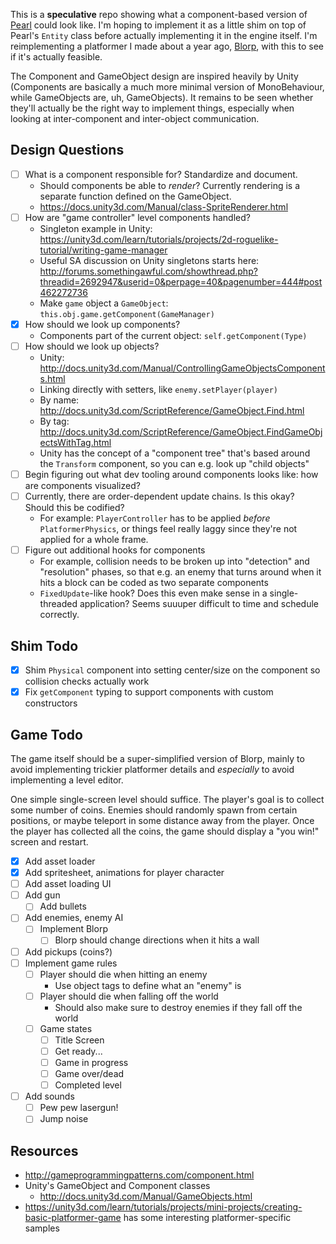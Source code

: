 This is a **speculative** repo showing what a component-based version of [Pearl](https://github.com/thomasboyt/pearl) could look like. I'm hoping to implement it as a little shim on top of Pearl's `Entity` class before actually implementing it in the engine itself. I'm reimplementing a platformer I made about a year ago, [Blorp](https://github.com/thomasboyt/blorp), with this to see if it's actually feasible.

The Component and GameObject design are inspired heavily by Unity (Components are basically a much more minimal version of MonoBehaviour, while GameObjects are, uh, GameObjects). It remains to be seen whether they'll actually be the right way to implement things, especially when looking at inter-component and inter-object communication.

## Design Questions

* [ ] What is a component responsible for? Standardize and document.
  * Should components be able to *render*? Currently rendering is a separate function defined on the GameObject.
  * https://docs.unity3d.com/Manual/class-SpriteRenderer.html
* [ ] How are "game controller" level components handled?
  * Singleton example in Unity: https://unity3d.com/learn/tutorials/projects/2d-roguelike-tutorial/writing-game-manager
  * Useful SA discussion on Unity singletons starts here: http://forums.somethingawful.com/showthread.php?threadid=2692947&userid=0&perpage=40&pagenumber=444#post462272736
  * Make `game` object a `GameObject`: `this.obj.game.getComponent(GameManager)`
* [x] How should we look up components?
  * Components part of the current object: `self.getComponent(Type)`
* [ ] How should we look up objects?
  * Unity: http://docs.unity3d.com/Manual/ControllingGameObjectsComponents.html
  * Linking directly with setters, like `enemy.setPlayer(player)`
  * By name: http://docs.unity3d.com/ScriptReference/GameObject.Find.html
  * By tag: http://docs.unity3d.com/ScriptReference/GameObject.FindGameObjectsWithTag.html
  * Unity has the concept of a "component tree" that's based around the `Transform` component, so you can e.g. look up "child objects"
* [ ] Begin figuring out what dev tooling around components looks like: how are components visualized?
* [ ] Currently, there are order-dependent update chains. Is this okay? Should this be codified?
  * For example: `PlayerController` has to be applied *before* `PlatformerPhysics`, or things feel really laggy since they're not applied for a whole frame.
* [ ] Figure out additional hooks for components
  * For example, collision needs to be broken up into "detection" and "resolution" phases, so that e.g. an enemy that turns around when it hits a block can be coded as two separate components
  * `FixedUpdate`-like hook? Does this even make sense in a single-threaded application? Seems suuuper difficult to time and schedule correctly.

## Shim Todo

* [x] Shim `Physical` component into setting center/size on the component so collision checks actually work
* [x] Fix `getComponent` typing to support components with custom constructors

## Game Todo

The game itself should be a super-simplified version of Blorp, mainly to avoid implementing trickier platformer details and *especially* to avoid implementing a level editor.

One simple single-screen level should suffice. The player's goal is to collect some number of coins. Enemies should randomly spawn from certain positions, or maybe teleport in some distance away from the player. Once the player has collected all the coins, the game should display a "you win!" screen and restart.

* [x] Add asset loader
* [x] Add spritesheet, animations for player character
* [ ] Add asset loading UI
* [ ] Add gun
  * [ ] Add bullets
* [ ] Add enemies, enemy AI
  * [ ] Implement Blorp
    * [ ] Blorp should change directions when it hits a wall
* [ ] Add pickups (coins?)
* [ ] Implement game rules
  * [ ] Player should die when hitting an enemy
    * Use object tags to define what an "enemy" is
  * [ ] Player should die when falling off the world
    * Should also make sure to destroy enemies if they fall off the world
  * [ ] Game states
    * [ ] Title Screen
    * [ ] Get ready...
    * [ ] Game in progress
    * [ ] Game over/dead
    * [ ] Completed level
* [ ] Add sounds
  * [ ] Pew pew lasergun!
  * [ ] Jump noise

## Resources

* http://gameprogrammingpatterns.com/component.html
* Unity's GameObject and Component classes
  * http://docs.unity3d.com/Manual/GameObjects.html
* https://unity3d.com/learn/tutorials/projects/mini-projects/creating-basic-platformer-game has some interesting platformer-specific samples